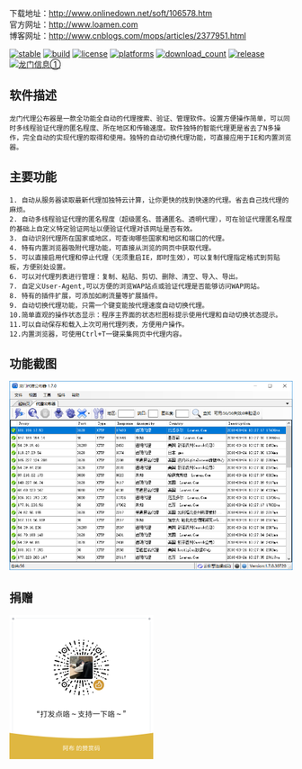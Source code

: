 下载地址：<a href="http://www.onlinedown.net/soft/106578.htm" target="_blank">http://www.onlinedown.net/soft/106578.htm</a> <br/>
官方网址：<a href="http://www.loamen.com" target="_blank">http://www.loamen.com</a> <br/>
博客网址：<a href="http://www.cnblogs.com/mops/articles/2377951.html" target="_blank">http://www.cnblogs.com/mops/articles/2377951.html</a> <br/>

[![stable](https://img.shields.io/badge/stable-stable-green.svg)](https://github.com/loamen/ProxyHero/) 
[![build](https://img.shields.io/shippable/5444c5ecb904a4b21567b0ff.svg)](https://travis-ci.org/loamen/ProxyHero)
[![license](http://img.shields.io/badge/license-LGPL-red.svg?style=flat)](https://raw.githubusercontent.com/loamen/ProxyHero/master/LICENSE)
[![platforms](https://img.shields.io/badge/platform-Windows-yellow.svg?style=flat)]()
[![download_count](https://img.shields.io/github/downloads/loamen/ProxyHero/total.svg?style=plastic)](https://github.com/loamen/ProxyHero/releases) 
[![release](https://img.shields.io/github/release/loamen/ProxyHero.svg?style=flat)](https://github.com/loamen/ProxyHero/releases) 
<a target="_blank" href="//shang.qq.com/wpa/qunwpa?idkey=419cea0774ab1aa37ae1a35eb0292482f9d8aa8decbab52eb62d9c5aa92c9c13"><img border="0" src="https://pub.idqqimg.com/wpa/images/group.png" alt="龙门信息①" title="龙门信息①"></a>

软件描述
------

    龙门代理公布器是一款全功能全自动的代理搜索、验证、管理软件。设置方便操作简单，可以同时多线程验证代理的匿名程度、所在地区和传输速度。软件独特的智能代理更是省去了N多操作，完全自动的实现代理的取得和使用。独特的自动切换代理功能，可直接应用于IE和内置浏览器。 

主要功能
------

	1. 自动从服务器读取最新代理加独特云计算，让你更快的找到快速的代理。省去自己找代理的麻烦。
	2. 自动多线程验证代理的匿名程度（超级匿名、普通匿名、透明代理），可在验证代理匿名程度的基础上自定义特定验证网址以便验证代理对该网址是否有效。
	3. 自动识别代理所在国家或地区，可查询哪些国家和地区和端口的代理。
	4. 特有内置浏览器吸附代理功能，可直接从浏览的网页中获取代理。
	5. 可以直接启用代理和停止代理（无须重启IE，即时生效），可以复制代理指定格式到剪贴板，方便别处设置。
	6. 可以对代理列表进行管理：复制、粘贴、剪切、删除、清空、导入、导出。
	7. 自定义User-Agent,可以方便的浏览WAP站点或验证代理是否能够访问WAP网站。
	8. 特有的插件扩展，可添加如刷流量等扩展插件。
	9. 自动切换代理功能，只需一个键变能按代理速度自动切换代理。
	10.简单直观的操作状态显示：程序主界面的状态栏图标提示使用代理和自动切换状态提示。
	11.可以自动保存和载入上次可用代理列表，方便用户操作。
	12.内置浏览器，可使用Ctrl+T一键采集网页中代理内容。

功能截图
------

![龙门代理公布器](documents/images/cn_main.png)

捐赠
------

<img src="documents/images/wepay.png" width="256" height="256" alt="捐赠" />
